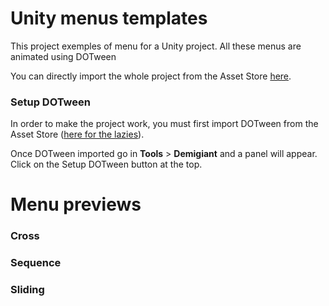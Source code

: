 # Unity menus templates
This project exemples of menu for a Unity project. All these menus are animated using DOTween

You can directly import the whole project from the Asset Store [here]().

### Setup DOTween
In order to make the project work, you must first import DOTween from the Asset Store ([here for the lazies](https://assetstore.unity.com/packages/tools/animation/dotween-hotween-v2-27676)).

Once DOTween imported go in **Tools** > **Demigiant** and a panel will appear. Click on the Setup DOTween button at the top.

# Menu previews
### Cross

### Sequence

### Sliding

